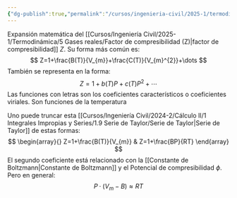```yaml
---
{"dg-publish":true,"permalink":"/cursos/ingenieria-civil/2025-1/termodinamica/5-gases-reales/ecuacion-de-virial/","tags":["ExIIQ1003"]}
---
```


Expansión matemática del [[Cursos/Ingeniería Civil/2025-1/Termodinámica/5 Gases reales/Factor de compresibilidad (Z)\|factor de compresibilidad]] $Z$. Su forma más común es:
$$
Z=1+\frac{B(T)}{V_{m}}+\frac{C(T)}{V_{m}^{2}}+\dots
$$
También se representa en la forma:
$$
Z=1+b(T)P+c(T)P^{2}+\cdots
$$
Las funciones con letras son los coeficientes característicos o coeficientes viriales. Son funciones de la temperatura


Uno puede truncar esta [[Cursos/Ingeniería Civil/2024-2/Cálculo II/1 Integrales Impropias y Series/1.9 Serie de Taylor/Serie de Taylor\|Serie de Taylor]] de estas formas:
$$
\begin{array}{}
Z=1+\frac{B(T)}{V_{m}} & Z=1+\frac{BP}{RT}
\end{array}
$$
El segundo coeficiente está relacionado con la [[Constante de Boltzmann\|Constante de Boltzmann]] y el Potencial de compresibilidad $\phi$. Pero en general:
$$
P·(V_{m}-B)\approx RT
$$
